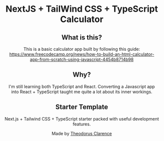 <div align="center">
  <h1>NextJS + TailWind CSS + TypeScript Calculator</h1>  

## What is this?
This is a basic calculator app built by following this guide:
https://www.freecodecamp.org/news/how-to-build-an-html-calculator-app-from-scratch-using-javascript-4454b8714b98

## Why?
I'm still learning both TypeScript and React. Converting a Javascript app into React + TypeScript taught me quite a lot about its inner workings.
  
  ## Starter Template 
  <p>Next.js + Tailwind CSS + TypeScript starter packed with useful development features.</p>
  <p>Made by <a href="https://theodorusclarence.com">Theodorus Clarence</a></p>
